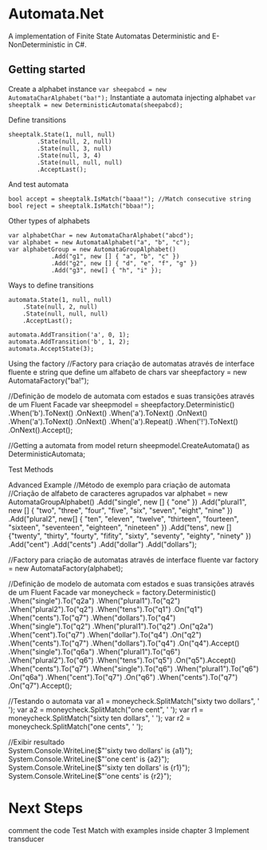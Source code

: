 # Automata.Net
A implementation of Finite State Automatas Deterministic and  E-NonDeterministic in C#.

## Getting started
Create a alphabet instance
```var sheepabcd = new AutomataCharAlphabet("ba!");```
Instantiate a automata injecting alphabet
```var sheeptalk = new DeterministicAutomata(sheepabcd);```

Define transitions
```
sheeptalk.State(1, null, null)
        .State(null, 2, null)
        .State(null, 3, null)
        .State(null, 3, 4)
        .State(null, null, null)
        .AcceptLast();
```

And test automata
```
bool accept = sheeptalk.IsMatch("baaa!"); //Match consecutive string
bool reject = sheeptalk.IsMatch("bbaa!");
```

Other types of alphabets
```
var alphabetChar = new AutomataCharAlphabet("abcd");
var alphabet = new AutomataAlphabet("a", "b", "c");
var alphabetGroup = new AutomataGroupAlphabet()
            .Add("g1", new [] { "a", "b", "c" })
            .Add("g2", new [] { "d", "e", "f", "g" })
            .Add("g3", new[] { "h", "i" });
```

Ways to define transitions
```
automata.State(1, null, null)
    .State(null, 2, null)
    .State(null, null, null)
    .AcceptLast();

automata.AddTransition('a', 0, 1); 
automata.AddTransition('b', 1, 2); 
automata.AcceptState(3);
```
Using the factory
//Factory para criação de automatas através de interface fluente e string que define um alfabeto de chars
var sheepfactory = new AutomataFactory("ba!");

//Definição de modelo de automata com estados e suas transições através de um Fluent Facade 
var sheepmodel = sheepfactory.Deterministic()
            .When('b').ToNext()
            .OnNext()
            .When('a').ToNext()
            .OnNext()
            .When('a').ToNext()
            .OnNext()
            .When('a').Repeat()
            .When('!').ToNext()
            .OnNext().Accept();

//Getting a automata from model
return sheepmodel.CreateAutomata() as DeterministicAutomata;

Test Methods

Advanced Example
//Método de exemplo para criação de automata
//Criação de alfabeto de caracteres agrupados
var alphabet = new AutomataGroupAlphabet()
                .Add("single", new [] { "one" })
                .Add("plural1", new [] { "two", "three", "four", "five", "six", "seven", "eight", "nine" })
                .Add("plural2", new[] { "ten", "eleven", "twelve", "thirteen", "fourteen", "sixteen", "seventeen", "eighteen", "nineteen" })
                .Add("tens", new [] {"twenty", "thirty", "fourty", "fifity", "sixty", "seventy", "eighty", "ninety" })
                .Add("cent")
                .Add("cents")
                .Add("dollar")
                .Add("dollars");

//Factory para criação de automatas através de interface fluente
var factory = new AutomataFactory(alphabet);

//Definição de modelo de automata com estados e suas transições através de um Fluent Facade
var moneycheck = factory.Deterministic()
            .When("single").To("q2a")
            .When("plural1").To("q2")
            .When("plural2").To("q2")
            .When("tens").To("q1")
        .On("q1")
            .When("cents").To("q7")
            .When("dollars").To("q4")
            .When("single").To("q2")
            .When("plural1").To("q2")
        .On("q2a")
            .When("cent").To("q7")
            .When("dollar").To("q4")
        .On("q2")
            .When("cents").To("q7")
            .When("dollars").To("q4")
        .On("q4").Accept()
            .When("single").To("q6a")
            .When("plural1").To("q6")
            .When("plural2").To("q6")
            .When("tens").To("q5")
        .On("q5").Accept()
            .When("cents").To("q7")
            .When("single").To("q6")
            .When("plural1").To("q6")
        .On("q6a")
            .When("cent").To("q7")
        .On("q6")
            .When("cents").To("q7")
        .On("q7").Accept();

//Testando o automata
var a1 = moneycheck.SplitMatch("sixty two dollars", ' ');
var a2 = moneycheck.SplitMatch("one cent", ' ');
var r1 = moneycheck.SplitMatch("sixty ten dollars", ' ');
var r2 = moneycheck.SplitMatch("one cents", ' ');

//Exibir resultado  
System.Console.WriteLine($"'sixty two dollars' is {a1}");
System.Console.WriteLine($"'one cent' is {a2}");
System.Console.WriteLine($"'sixty ten dollars' is {r1}");
System.Console.WriteLine($"'one cents' is {r2}");

# Next Steps
comment the code
Test Match with examples inside chapter 3
Implement transducer
